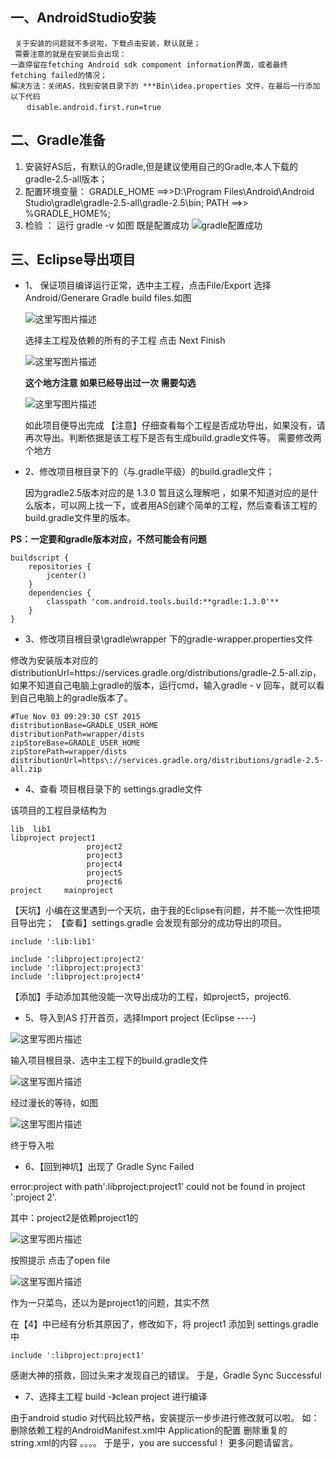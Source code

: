 一、AndroidStudio安装
-----------------

     关于安装的问题就不多说啦，下载点击安装，默认就是；
     需要注意的就是在安装后会出现：
    一直停留在fetching Android sdk compoment information界面，或者最终 fetching failed的情况；
    解决方法：关闭AS，找到安装目录下的 ***Bin\idea.properties 文件，在最后一行添加以下代码
     　 disable.android.first.run=true

二、Gradle准备
----------

 1. 安装好AS后，有默认的Gradle,但是建议使用自己的Gradle,本人下载的 gradle-2.5-all版本；
 2. 配置环境变量：
         GRADLE_HOME ==>>D:\Program Files\Android\Android Studio\gradle\gradle-2.5-all\gradle-2.5\bin;
        PATH ==>> %GRADLE_HOME%;
 3. 检验 ：
  运行 gradle -v    如图  既是配置成功
    ![gradle配置成功](http://img.blog.csdn.net/20151104213925614)

三、Eclipse导出项目
-------------

   

 - 1、 保证项目编译运行正常，选中主工程，点击File/Export  选择Android/Generare Gradle build
   files.如图

     ![这里写图片描述](http://img.blog.csdn.net/20151104215118953)

     选择主工程及依赖的所有的子工程 点击 Next Finish 

     ![这里写图片描述](http://img.blog.csdn.net/20151104215251033)

	 **这个地方注意 如果已经导出过一次 需要勾选**

	 ![这里写图片描述](http://img.blog.csdn.net/20151104220318801)

	 如此项目便导出完成
	 【注意】仔细查看每个工程是否成功导出，如果没有，请再次导出。判断依据是该工程下是否有生成build.gradle文件等。
	 需要修改两个地方

 - 2、修改项目根目录下的（与.gradle平级）的build.gradle文件；

	 
    因为gradle2.5版本对应的是 1.3.0 暂且这么理解吧 ，如果不知道对应的是什么版本，可以网上找一下，或者用AS创建个简单的工程，然后查看该工程的build.gradle文件里的版本。

**PS：一定要和gradle版本对应，不然可能会有问题**

```
buildscript {
    repositories {
        jcenter()
    }
    dependencies {
        classpath 'com.android.tools.build:**gradle:1.3.0'**
    }
}
```

 - 3、修改项目根目录\gradle\wrapper 下的gradle-wrapper.properties文件 

修改为安装版本对应的distributionUrl=https\://services.gradle.org/distributions/gradle-2.5-all.zip，如果不知道自己电脑上gradle的版本，运行cmd，输入gradle - v 回车，就可以看到自己电脑上的gradle版本了。

```
#Tue Nov 03 09:29:30 CST 2015
distributionBase=GRADLE_USER_HOME
distributionPath=wrapper/dists
zipStoreBase=GRADLE_USER_HOME
zipStorePath=wrapper/dists
distributionUrl=https\://services.gradle.org/distributions/gradle-2.5-all.zip
```

 - 4、查看 项目根目录下的 settings.gradle文件

该项目的工程目录结构为

```
lib  lib1
libproject project1
                 project2
                 project3
                 project4
                 project5
                 project6
project     mainproject
```

【天坑】小编在这里遇到一个天坑，由于我的Eclipse有问题，并不能一次性把项目导出完；
【查看】settings.gradle 会发现有部分的成功导出的项目。

```
include ':lib:lib1'

include ':libproject:project2'
include ':libproject:project3'
include ':libproject:project4'
```
【添加】手动添加其他没能一次导出成功的工程，如project5，project6.

 - 5、导入到AS  打开首页，选择Import project (Eclipse ----)

![这里写图片描述](http://img.blog.csdn.net/20151104222608003)

输入项目根目录、选中主工程下的build.gradle文件

![这里写图片描述](http://img.blog.csdn.net/20151105221751169)

经过漫长的等待，如图

![这里写图片描述](http://img.blog.csdn.net/20151105221836068)

终于导入啦

 - 6、【回到神坑】出现了 Gradle Sync Failed

error:project with path':libproject:project1' could not be found in project ':project 2'.

其中：project2是依赖project1的

![这里写图片描述](http://img.blog.csdn.net/20151105222004132)

按照提示 点击了open file

![这里写图片描述](http://img.blog.csdn.net/20151105222050391)

作为一只菜鸟，还以为是project1的问题，其实不然

在【4】中已经有分析其原因了，修改如下，将 project1 添加到 settings.gradle 中

```
include ':libproject:project1'
```
感谢大神的搭救，回过头来才发现自己的错误。
于是，Gradle Sync Successful

 - 7、选择主工程 build -》clean project 进行编译

由于android studio 对代码比较严格，安装提示一步步进行修改就可以啦。
如：
删除依赖工程的AndroidManifest.xml中 Application的配置
删除重复的string.xml的内容
。。。。
于是乎，you are successful！
更多问题请留言。
